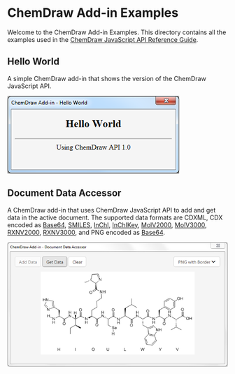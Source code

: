 # ChemDraw Add-in Examples

Welcome to the ChemDraw Add-in Examples. This directory contains all the examples used in the [ChemDraw JavaScript API Reference Guide](https://github.com/PerkinElmer/ChemDraw-AddIns/tree/master/Documentation).

## Hello World

A simple ChemDraw add-in that shows the version of the ChemDraw JavaScript API.

![hello-world](./Images/hello-world.png)

## Document Data Accessor

A ChemDraw add-in that uses ChemDraw JavaScript API to add and get data in the active document. The supported data formats are CDXML, CDX encoded as [Base64](https://en.wikipedia.org/wiki/Base64), [SMILES](http://www.daylight.com/dayhtml/doc/theory/theory.smiles.html), [InChI](https://iupac.org/who-we-are/divisions/division-details/inchi/), [InChIKey](https://iupac.org/who-we-are/divisions/division-details/inchi/), [MolV2000](http://accelrys.com/products/collaborative-science/biovia-draw/ctfile-no-fee.html), [MolV3000](http://accelrys.com/products/collaborative-science/biovia-draw/ctfile-no-fee.html), [RXNV2000](http://accelrys.com/products/collaborative-science/biovia-draw/ctfile-no-fee.html), [RXNV3000](http://accelrys.com/products/collaborative-science/biovia-draw/ctfile-no-fee.html), and PNG encoded as [Base64](https://en.wikipedia.org/wiki/Base64).

![document-data-Accessor](./Images/document-data-Accessor.png)